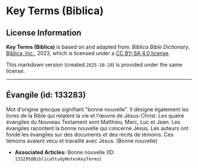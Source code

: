 # Key Terms (Biblica)

## License Information

**Key Terms (Biblica)** is based on and adapted from: _Biblica Bible Dictionary_, [Biblica, Inc.](https://www.biblica.com/), 2023, which is licensed under a [CC BY-SA 4.0 license](https://creativecommons.org/licenses/by-sa/4.0/legalcode.en).

This markdown version (created `2025-10-20`) is provided under the same license.



--------------------------------

## Évangile (id: 133283)

Mot d'origine grecque signifiant "bonne nouvelle". Il désigne également les livres de la Bible qui relatent la vie et l'œuvre de Jésus\-Christ. Les quatre évangiles du Nouveau Testament sont Matthieu, Marc, Luc et Jean. Les évangiles racontent la bonne nouvelle qui concerne Jésus. Les auteurs ont fondé les évangiles sur des documents et des récits de témoins. Ces témoins avaient vécu et travaillé avec Jésus. (Bonne nouvelle)

* **Associated Articles:** Bonne nouvelle (ID: `133295@BiblicaStudyNotesKeyTerms`)

